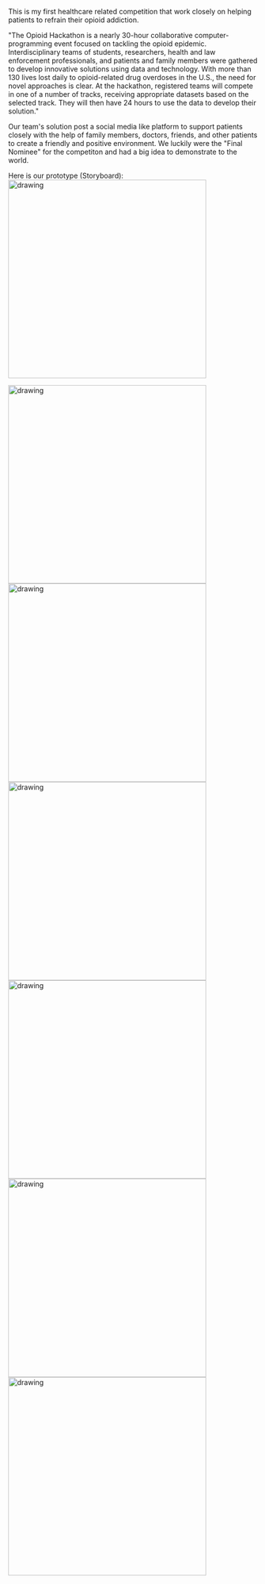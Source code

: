 This is my first healthcare related competition that work closely on helping patients to refrain their opioid addiction.

"The Opioid Hackathon is a nearly 30-hour collaborative computer-programming event focused on tackling the opioid epidemic. Interdisciplinary teams of students, researchers, health and law enforcement professionals, and patients and family members were gathered to develop innovative solutions using data and technology. With more than 130 lives lost daily to opioid-related drug overdoses in the U.S., the need for novel approaches is clear. At the hackathon, registered teams will compete in one of a number of tracks, receiving appropriate datasets based on the selected track. They will then have 24 hours to use the data to develop their solution."

Our team's solution post a social media like platform to support patients closely with the help of family members, doctors, friends, and other patients to create a
friendly and positive environment. We luckily were the "Final Nominee" for the competiton and had a big idea to demonstrate to the world.

Here is our prototype (Storyboard):
<img src="/assets/StayTogether/p1.JPG" alt="drawing" width="400">

<img src="/assets/StayTogether/p2.JPG" alt="drawing" width="400">

<img src="/assets/StayTogether/p3.JPG" alt="drawing" width="400">

<img src="/assets/StayTogether/p4.JPG" alt="drawing" width="400">

<img src="/assets/StayTogether/p5.JPG" alt="drawing" width="400">

<img src="/assets/StayTogether/p6.JPG" alt="drawing" width="400">

<img src="/assets/StayTogether/p7.JPG" alt="drawing" width="400">